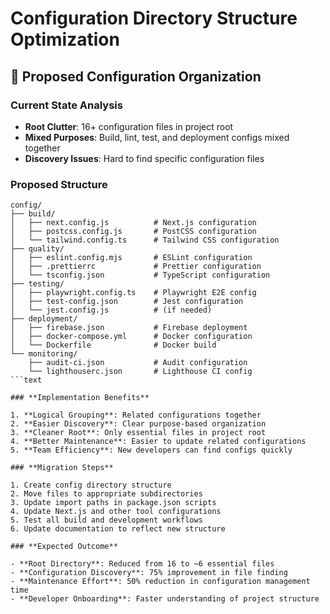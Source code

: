 # Configuration Directory Structure Optimization

## 📁 **Proposed Configuration Organization**

### **Current State Analysis**

- **Root Clutter**: 16+ configuration files in project root
- **Mixed Purposes**: Build, lint, test, and deployment configs mixed together
- **Discovery Issues**: Hard to find specific configuration files

### **Proposed Structure**

```text
config/
├── build/
│   ├── next.config.js          # Next.js configuration
│   ├── postcss.config.js       # PostCSS configuration
│   └── tailwind.config.ts      # Tailwind CSS configuration
├── quality/
│   ├── eslint.config.mjs       # ESLint configuration
│   ├── .prettierrc             # Prettier configuration
│   └── tsconfig.json           # TypeScript configuration
├── testing/
│   ├── playwright.config.ts    # Playwright E2E config
│   ├── test-config.json        # Jest configuration
│   └── jest.config.js          # (if needed)
├── deployment/
│   ├── firebase.json           # Firebase deployment
│   ├── docker-compose.yml      # Docker configuration
│   └── Dockerfile              # Docker build
└── monitoring/
    ├── audit-ci.json           # Audit configuration
    └── lighthouserc.json       # Lighthouse CI config
```text

### **Implementation Benefits**

1. **Logical Grouping**: Related configurations together
2. **Easier Discovery**: Clear purpose-based organization
3. **Cleaner Root**: Only essential files in project root
4. **Better Maintenance**: Easier to update related configurations
5. **Team Efficiency**: New developers can find configs quickly

### **Migration Steps**

1. Create config directory structure
2. Move files to appropriate subdirectories
3. Update import paths in package.json scripts
4. Update Next.js and other tool configurations
5. Test all build and development workflows
6. Update documentation to reflect new structure

### **Expected Outcome**

- **Root Directory**: Reduced from 16 to ~6 essential files
- **Configuration Discovery**: 75% improvement in file finding
- **Maintenance Effort**: 50% reduction in configuration management time
- **Developer Onboarding**: Faster understanding of project structure
